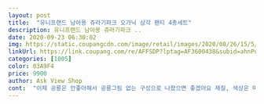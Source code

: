 ```yaml
---
layout: post 
title:  "유니프랜드 남아용 쥬라기파크 오가닉 삼각 팬티 4종세트" 
description: 유니프랜드 남아용 쥬라기파크 ..
date: 2020-09-23 06:30:02 
img: https://static.coupangcdn.com/image/retail/images/2020/08/26/15/5/439f1e42-0f7d-4828-bb77-fce2a39af5ae.jpg 
linkUrl: https://link.coupang.com/re/AFFSDP?lptag=AF3600438&subid=ahnPublicAsk&pageKey=2011383400&itemId=3421694164&vendorItemId=71408250398&traceid=V0-113-4c823207f506594b 
categories: [1005] 
color: 03A9F4 
price: 9900 
author: Ask View Shop 
cont:  "이제 공룡은 안좋아해서 공룡그림 없는 구성으로 나왔으면 좋겠어요 재질, 색상은 마음에 들어요<br/>조금큰 7세아들에게 넉넉하게 맞아요<br/>" 
---
```

